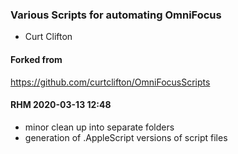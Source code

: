 ### Various Scripts for automating OmniFocus
- Curt Clifton

#### Forked from
https://github.com/curtclifton/OmniFocusScripts

#### RHM 2020-03-13 12:48
- minor clean up into separate folders
- generation of .AppleScript versions of script files

